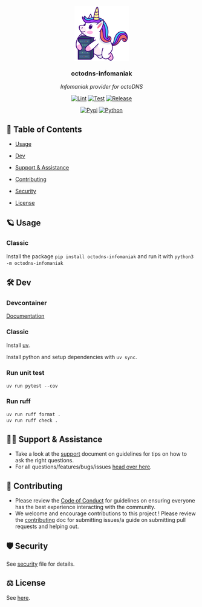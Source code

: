 <!--- THIS FILE IS GENERATED! DO NOT EDIT! Maintained by Pulumi -->
<div align="center">
<img src="https://raw.githubusercontent.com/m0nsterrr/octodns-infomaniak/main/docs/assets/logo.svg" align="center" width="144px" height="144px"/>

### octodns-infomaniak

_Infomaniak provider for octoDNS_

</div>
<div align="center">


[![Lint](https://img.shields.io/github/actions/workflow/status/m0nsterrr/octodns-infomaniak/lint.yml?branch=main&label=&logo=ruff&style=for-the-badge&logoColor=D7FF64&color=black)](https://github.com/m0nsterrr/octodns-infomaniak/tree/main/.github/workflows/lint.yml)
[![Test](https://img.shields.io/github/actions/workflow/status/m0nsterrr/octodns-infomaniak/test.yml?branch=main&label=&logo=pytest&style=for-the-badge&logoColor=white&color=0A9EDC)](https://github.com/m0nsterrr/octodns-infomaniak/tree/main/.github/workflows/test.yml)
[![Release](https://img.shields.io/github/actions/workflow/status/m0nsterrr/octodns-infomaniak/release.yml?branch=main&label=&logo=github&style=for-the-badge&logoColor=black&color=white)](https://github.com/m0nsterrr/octodns-infomaniak/tree/main/.github/workflows/release.yml)
</div>

<div align="center">


[![Pypi](https://img.shields.io/pypi/v/octodns-infomaniak?label=&logo=pypi&style=for-the-badge&logoColor=yellow&color=3776AB)](https://pypi.python.org/pypi/octodns-infomaniak)
[![Python](https://img.shields.io/pypi/pyversions/octodns-infomaniak?label=&logo=python&style=for-the-badge&logoColor=yellow&color=3776AB)](https://pypi.python.org/pypi/octodns-infomaniak)

</div>

## 🔗 Table of Contents


  - [Usage](#ringed_planet)
  - [Dev](#tools)

  - [Support &amp; Assistance](#raising_hand_man-support--assistance)
  - [Contributing](#handshake-contributing)
  - [Security](#shield-security)
  - [License](#balance_scale-license)


## 🪐 Usage

### Classic
Install the package `pip install octodns-infomaniak` and run it with `python3 -m octodns-infomaniak`




## 🛠️ Dev

### Devcontainer
[Documentation](https://code.visualstudio.com/docs/devcontainers/containers)


### Classic
Install [uv](https://docs.astral.sh/uv/getting-started/installation/).

Install python and setup dependencies with `uv sync`.

### Run unit test
```
uv run pytest --cov
```

### Run ruff
```
uv run ruff format . 
uv run ruff check .
```



## 🙋‍♂️ Support & Assistance

* Take a look at the [support](.github/SUPPORT.md) document on
     guidelines for tips on how to ask the right questions.
* For all questions/features/bugs/issues [head over here](/../../issues/new/choose).

## 🤝 Contributing

* Please review the [Code of Conduct](.github/CODE_OF_CONDUCT.md) for guidelines
    on ensuring everyone has the best experience interacting with the community.
* We welcome and encourage contributions to this project !
    Please review the [contributing](.github/CONTRIBUTING.md) doc for submitting
    issues/a guide on submitting pull requests and helping out.

## 🛡️ Security

See [security](.github/SECURITY.md) file for details.

## ⚖️ License

See [here](LICENSE).
